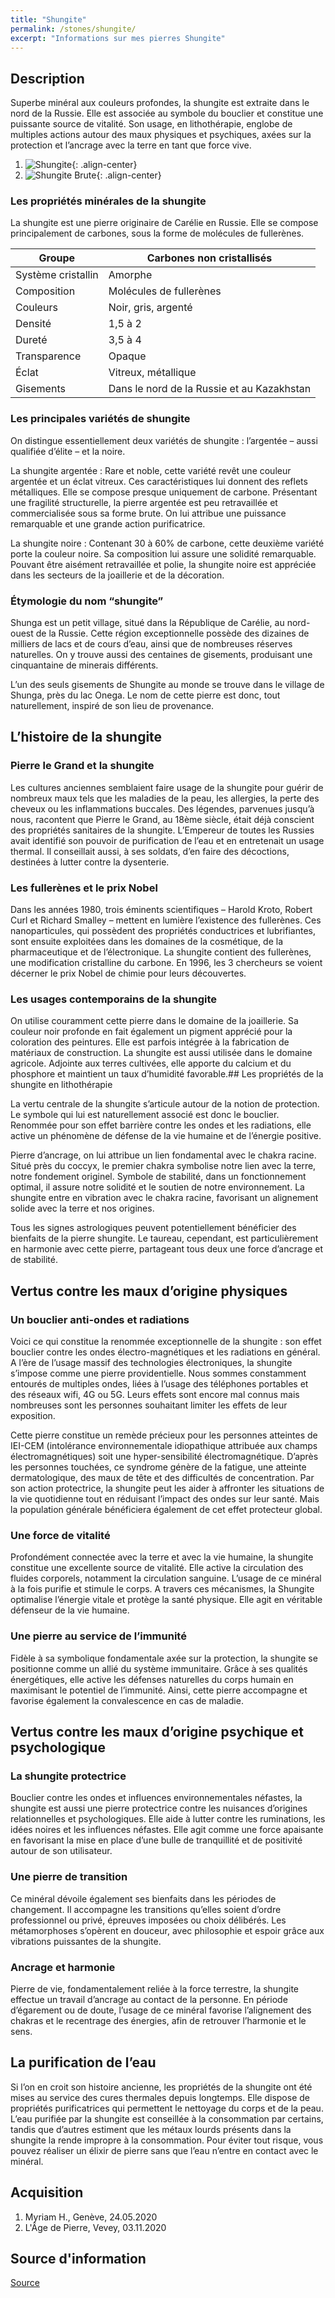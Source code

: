 ```yaml
---
title: "Shungite"
permalink: /stones/shungite/
excerpt: "Informations sur mes pierres Shungite"
---
```


## Description
Superbe minéral aux couleurs profondes, la shungite est extraite dans le nord de la Russie. Elle est associée au symbole du bouclier et constitue une puissante source de vitalité. Son usage, en lithothérapie, englobe de multiples actions autour des maux physiques et psychiques, axées sur la protection et l’ancrage avec la terre en tant que force vive.

1. ![Shungite](/images/stones/Shungite_MyriamH_20200524.jpg "Shungite"){: .align-center}
1. ![Shungite Brute](/images/stones/ShungiteBrute_AgeDePierre_20201103.jpg "Shungite Brute"){: .align-center}


### Les propriétés minérales de la shungite
La shungite est une pierre originaire de Carélie en Russie. Elle se compose principalement de carbones, sous la forme de molécules de fullerènes.

|Groupe|Carbones non cristallisés|
|---|---|
|Système cristallin|Amorphe|
|Composition|Molécules de fullerènes|
|Couleurs|Noir, gris, argenté|
|Densité|1,5 à 2|
|Dureté|3,5 à 4|
|Transparence|Opaque|
|Éclat|Vitreux, métallique|
|Gisements|Dans le nord de la Russie et au Kazakhstan|

### Les principales variétés de shungite
On distingue essentiellement deux variétés de shungite : l’argentée – aussi qualifiée d’élite – et la noire.

La shungite argentée : Rare et noble, cette variété revêt une couleur argentée et un éclat vitreux. Ces caractéristiques lui donnent des reflets métalliques. Elle se compose presque uniquement de carbone. Présentant une fragilité structurelle, la pierre argentée est peu retravaillée et commercialisée sous sa forme brute. On lui attribue une puissance remarquable et une grande action purificatrice.

La shungite noire : Contenant 30 à 60% de carbone, cette deuxième variété porte la couleur noire. Sa composition lui assure une solidité remarquable. Pouvant être aisément retravaillée et polie, la shungite noire est appréciée dans les secteurs de la joaillerie et de la décoration.

### Étymologie du nom “shungite”
Shunga est un petit village, situé dans la République de Carélie, au nord-ouest de la Russie. Cette région exceptionnelle possède des dizaines de milliers de lacs et de cours d’eau, ainsi que de nombreuses réserves naturelles. On y trouve aussi des centaines de gisements, produisant une cinquantaine de minerais différents.

L’un des seuls gisements de Shungite au monde se trouve dans le village de Shunga, près du lac Onega. Le nom de cette pierre est donc, tout naturellement, inspiré de son lieu de provenance.


## L’histoire de la shungite

### Pierre le Grand et la shungite
Les cultures anciennes semblaient faire usage de la shungite pour guérir de nombreux maux tels que les maladies de la peau, les allergies, la perte des cheveux ou les inflammations buccales. Des légendes, parvenues jusqu’à nous, racontent que Pierre le Grand, au 18ème siècle, était déjà conscient des propriétés sanitaires de la shungite. L’Empereur de toutes les Russies avait identifié son pouvoir de purification de l’eau et en entretenait un usage thermal. Il conseillait aussi, à ses soldats, d’en faire des décoctions, destinées à lutter contre la dysenterie.

### Les fullerènes et le prix Nobel
Dans les années 1980, trois éminents scientifiques – Harold Kroto, Robert Curl et Richard Smalley – mettent en lumière l’existence des fullerènes. Ces nanoparticules, qui possèdent des propriétés conductrices et lubrifiantes, sont ensuite exploitées dans les domaines de la cosmétique, de la pharmaceutique et de l’électronique. La shungite contient des fullerènes, une modification cristalline du carbone. En 1996, les 3 chercheurs se voient décerner le prix Nobel de chimie pour leurs découvertes.

### Les usages contemporains de la shungite
On utilise couramment cette pierre dans le domaine de la joaillerie. Sa couleur noir profonde en fait également un pigment apprécié pour la coloration des peintures. Elle est parfois intégrée à la fabrication de matériaux de construction. La shungite est aussi utilisée dans le domaine agricole. Adjointe aux terres cultivées, elle apporte du calcium et du phosphore et maintient un taux d’humidité favorable.## Les propriétés de la shungite en lithothérapie

La vertu centrale de la shungite s’articule autour de la notion de protection. Le symbole qui lui est naturellement associé est donc le bouclier. Renommée pour son effet barrière contre les ondes et les radiations, elle active un phénomène de défense de la vie humaine et de l’énergie positive.

Pierre d’ancrage, on lui attribue un lien fondamental avec le chakra racine. Situé près du coccyx, le premier chakra symbolise notre lien avec la terre, notre fondement originel. Symbole de stabilité, dans un fonctionnement optimal, il assure notre solidité et le soutien de notre environnement. La shungite entre en vibration avec le chakra racine, favorisant un alignement solide avec la terre et nos origines.

Tous les signes astrologiques peuvent potentiellement bénéficier des bienfaits de la pierre shungite. Le taureau, cependant, est particulièrement en harmonie avec cette pierre, partageant tous deux une force d’ancrage et de stabilité.


## Vertus contre les maux d’origine physiques

### Un bouclier anti-ondes et radiations
Voici ce qui constitue la renommée exceptionnelle de la shungite : son effet bouclier contre les ondes électro-magnétiques et les radiations en général. A l’ère de l’usage massif des technologies électroniques, la shungite s’impose comme une pierre providentielle. Nous sommes constamment entourés de multiples ondes, liées à l’usage des téléphones portables et des réseaux wifi, 4G ou 5G. Leurs effets sont encore mal connus mais nombreuses sont les personnes souhaitant limiter les effets de leur exposition.

Cette pierre constitue un remède précieux pour les personnes atteintes de IEI-CEM (intolérance environnementale idiopathique attribuée aux champs électromagnétiques) soit une hyper-sensibilité électromagnétique. D’après les personnes touchées, ce syndrome génère de la fatigue, une atteinte dermatologique, des maux de tête et des difficultés de concentration. Par son action protectrice, la shungite peut les aider à affronter les situations de la vie quotidienne tout en réduisant l’impact des ondes sur leur santé. Mais la population générale bénéficiera également de cet effet protecteur global.

### Une force de vitalité
Profondément connectée avec la terre et avec la vie humaine, la shungite constitue une excellente source de vitalité. Elle active la circulation des fluides corporels, notamment la circulation sanguine. L’usage de ce minéral à la fois purifie et stimule le corps. A travers ces mécanismes, la Shungite optimalise l’énergie vitale et protège la santé physique. Elle agit en véritable défenseur de la vie humaine.

### Une pierre au service de l’immunité
Fidèle à sa symbolique fondamentale axée sur la protection, la shungite se positionne comme un allié du système immunitaire. Grâce à ses qualités énergétiques, elle active les défenses naturelles du corps humain en maximisant le potentiel de l’immunité. Ainsi, cette pierre accompagne et favorise également la convalescence en cas de maladie.


## Vertus contre les maux d’origine psychique et psychologique

### La shungite protectrice
Bouclier contre les ondes et influences environnementales néfastes, la shungite est aussi une pierre protectrice contre les nuisances d’origines relationnelles et psychologiques. Elle aide à lutter contre les ruminations, les idées noires et les influences néfastes. Elle agit comme une force apaisante en favorisant la mise en place d’une bulle de tranquillité et de positivité autour de son utilisateur.

### Une pierre de transition
Ce minéral dévoile également ses bienfaits dans les périodes de changement. Il accompagne les transitions qu’elles soient d’ordre professionnel ou privé, épreuves imposées ou choix délibérés. Les métamorphoses s’opèrent en douceur, avec philosophie et espoir grâce aux vibrations puissantes de la shungite.

### Ancrage et harmonie
Pierre de vie, fondamentalement reliée à la force terrestre, la shungite effectue un travail d’ancrage au contact de la personne. En période d’égarement ou de doute, l’usage de ce minéral favorise l’alignement des chakras et le recentrage des énergies, afin de retrouver l’harmonie et le sens.

## La purification de l’eau
Si l’on en croit son histoire ancienne, les propriétés de la shungite ont été mises au service des cures thermales depuis longtemps. Elle dispose de propriétés purificatrices qui permettent le nettoyage du corps et de la peau. L’eau purifiée par la shungite est conseillée à la consommation par certains, tandis que d’autres estiment que les métaux lourds présents dans la shungite la rende impropre à la consommation. Pour éviter tout risque, vous pouvez réaliser un élixir de pierre sans que l’eau n’entre en contact avec le minéral.

## Acquisition
1. Myriam H., Genève, 24.05.2020
1. L'Âge de Pierre, Vevey, 03.11.2020

## Source d'information
[Source](https://www.lithotherapie.net/articles/shungite/)

